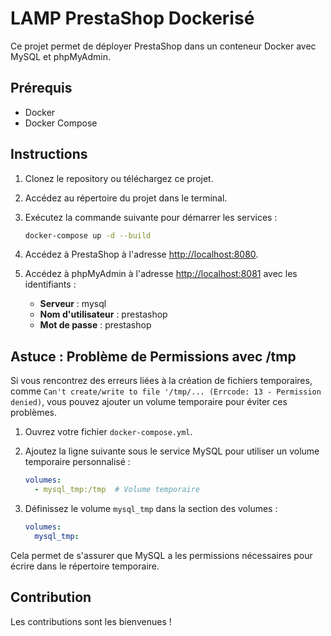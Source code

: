 # LAMP PrestaShop Dockerisé

Ce projet permet de déployer PrestaShop dans un conteneur Docker avec MySQL et phpMyAdmin.

## Prérequis

- Docker
- Docker Compose

## Instructions

1. Clonez le repository ou téléchargez ce projet.
2. Accédez au répertoire du projet dans le terminal.
3. Exécutez la commande suivante pour démarrer les services :

   ```bash
   docker-compose up -d --build
   ```

4. Accédez à PrestaShop à l'adresse [http://localhost:8080](http://localhost:8080).
5. Accédez à phpMyAdmin à l'adresse [http://localhost:8081](http://localhost:8081) avec les identifiants :
   - **Serveur** : mysql
   - **Nom d'utilisateur** : prestashop
   - **Mot de passe** : prestashop

## Astuce : Problème de Permissions avec /tmp

Si vous rencontrez des erreurs liées à la création de fichiers temporaires, comme `Can't create/write to file '/tmp/... (Errcode: 13 - Permission denied)`, vous pouvez ajouter un volume temporaire pour éviter ces problèmes.

1. Ouvrez votre fichier `docker-compose.yml`.
2. Ajoutez la ligne suivante sous le service MySQL pour utiliser un volume temporaire personnalisé :

   ```yaml
   volumes:
     - mysql_tmp:/tmp  # Volume temporaire
   ```

3. Définissez le volume `mysql_tmp` dans la section des volumes :

   ```yaml
   volumes:
     mysql_tmp:
   ```

Cela permet de s'assurer que MySQL a les permissions nécessaires pour écrire dans le répertoire temporaire.

## Contribution

Les contributions sont les bienvenues !
